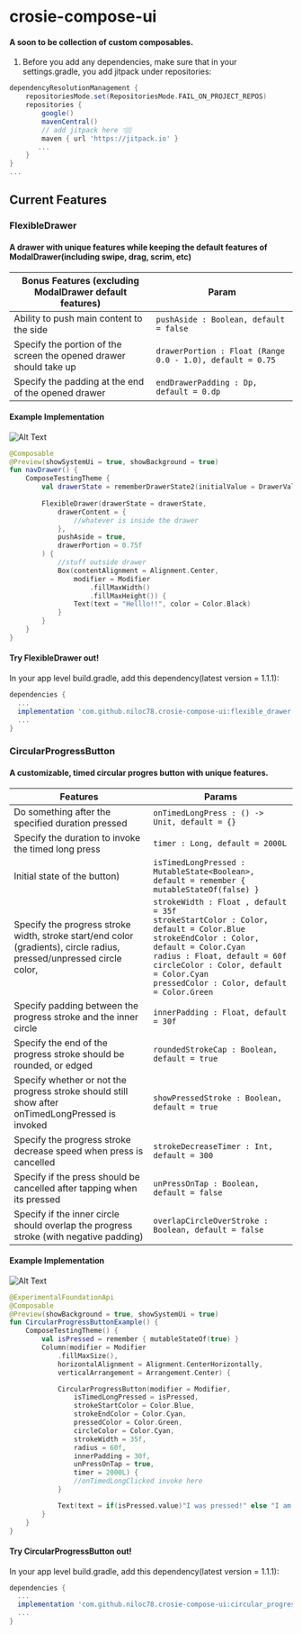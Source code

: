 # crosie-compose-ui
#### A soon to be collection of custom composables.

1. Before you add any dependencies, make sure that in your settings.gradle, you add jitpack under repositories:
```gradle
dependencyResolutionManagement {
    repositoriesMode.set(RepositoriesMode.FAIL_ON_PROJECT_REPOS)
    repositories {
        google()
        mavenCentral()
        // add jitpack here 👇🏽
        maven { url 'https://jitpack.io' }
       ...
    }
} 
...
```

## Current Features

### FlexibleDrawer
#### A drawer with unique features while keeping the default features of ModalDrawer(including swipe, drag, scrim, etc)

| Bonus Features (excluding ModalDrawer default features) | Param |
| ---------------- | -------------|
| Ability to push main content to the side | `pushAside : Boolean, default = false` |
| Specify the portion of the screen the opened drawer should take up | `drawerPortion : Float (Range 0.0 - 1.0), default = 0.75` |
| Specify the padding at the end of the opened drawer | `endDrawerPadding : Dp, default = 0.dp` |

#### Example Implementation
![Alt Text](https://media.giphy.com/media/OnBn6L2Crnwl5XMM13/giphy.gif)
```kotlin
@Composable
@Preview(showSystemUi = true, showBackground = true)
fun navDrawer() {
    ComposeTestingTheme {
        val drawerState = rememberDrawerState2(initialValue = DrawerValue.Closed)
        
        FlexibleDrawer(drawerState = drawerState,
            drawerContent = {
                //whatever is inside the drawer
            },
            pushAside = true,
            drawerPortion = 0.75f
        ) {
            //stuff outside drawer
            Box(contentAlignment = Alignment.Center,
                modifier = Modifier
                    .fillMaxWidth()
                    .fillMaxHeight()) {
                Text(text = "Helllo!!", color = Color.Black)
            }
        }
    }
}
```

#### Try FlexibleDrawer out! 

In your app level build.gradle, add this dependency(latest version = 1.1.1):
```gradle
dependencies {
  ...
  implementation 'com.github.niloc78.crosie-compose-ui:flexible_drawer:$latestVersion'
  ...
}
```

### CircularProgressButton
#### A customizable, timed circular progres button with unique features.

| Features | Params |
| ---------------- | -------------|
| Do something after the specified duration pressed | `onTimedLongPress : () -> Unit, default = {}` |
| Specify the duration to invoke the timed long press | `timer : Long, default = 2000L` |
| Initial state of the button) | `isTimedLongPressed : MutableState<Boolean>, default = remember { mutableStateOf(false) }` |
| Specify the progress stroke width, stroke start/end color (gradients), circle radius, pressed/unpressed circle color,  | `strokeWidth : Float , default = 35f` <br/> `strokeStartColor : Color, default = Color.Blue` <br/> `strokeEndColor : Color, default = Color.Cyan` <br/> `radius : Float, default = 60f` <br/> `circleColor : Color, default = Color.Cyan` <br/> `pressedColor : Color, default = Color.Green` |
| Specify padding between the progress stroke and the inner circle | `innerPadding : Float, default = 30f` |
| Specify the end of the progress stroke should be rounded, or edged | `roundedStrokeCap : Boolean, default = true` |
| Specify whether or not the progress stroke should still show after onTimedLongPressed is invoked | `showPressedStroke : Boolean, default = true` |
| Specify the progress stroke decrease speed when press is cancelled | `strokeDecreaseTimer : Int, default = 300` |
| Specify if the press should be cancelled after tapping when its pressed | `unPressOnTap : Boolean, default = false` |
| Specify if the inner circle should overlap the progress stroke (with negative padding) | `overlapCircleOverStroke : Boolean, default = false` |

#### Example Implementation
![Alt Text](https://media.giphy.com/media/KxYYIo3Ukt3xXMbNUK/giphy.gif)
```kotlin
@ExperimentalFoundationApi
@Composable
@Preview(showBackground = true, showSystemUi = true)
fun CircularProgressButtonExample() {
    ComposeTestingTheme() {
        val isPressed = remember { mutableStateOf(true) }
        Column(modifier = Modifier
            .fillMaxSize(),
            horizontalAlignment = Alignment.CenterHorizontally,
            verticalArrangement = Arrangement.Center) {

            CircularProgressButton(modifier = Modifier,
                isTimedLongPressed = isPressed,
                strokeStartColor = Color.Blue,
                strokeEndColor = Color.Cyan,
                pressedColor = Color.Green,
                circleColor = Color.Cyan,
                strokeWidth = 35f,
                radius = 60f,
                innerPadding = 30f,
                unPressOnTap = true,
                timer = 2000L) {
                //onTimedLongClicked invoke here
            }

            Text(text = if(isPressed.value)"I was pressed!" else "I am not pressed")
        }
    }
}
```

#### Try CircularProgressButton out! 

In your app level build.gradle, add this dependency(latest version = 1.1.1):
```gradle
dependencies {
  ...
  implementation 'com.github.niloc78.crosie-compose-ui:circular_progress_button:$latestVersion'
  ...
}
```




